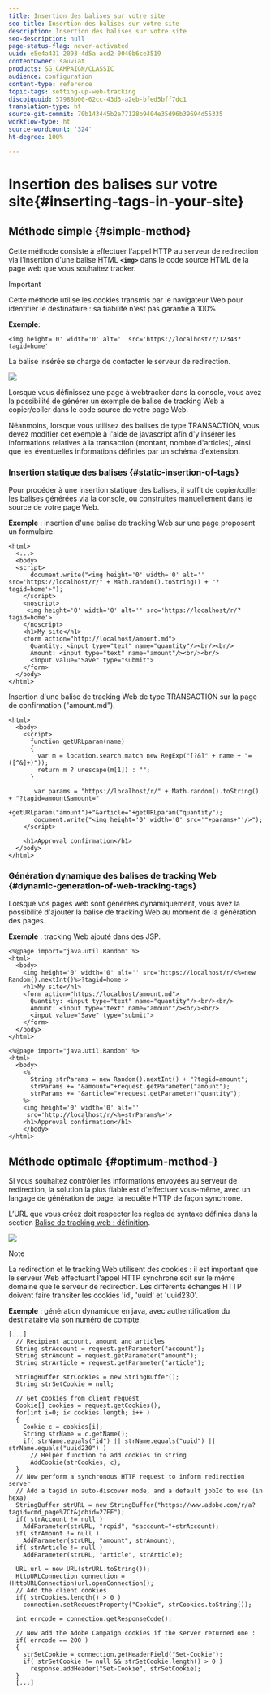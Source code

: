 ```yaml
---
title: Insertion des balises sur votre site
seo-title: Insertion des balises sur votre site
description: Insertion des balises sur votre site
seo-description: null
page-status-flag: never-activated
uuid: e5e4a431-2093-4d5a-acd2-0040b6ce3519
contentOwner: sauviat
products: SG_CAMPAIGN/CLASSIC
audience: configuration
content-type: reference
topic-tags: setting-up-web-tracking
discoiquuid: 57988b00-62cc-43d3-a2eb-bfed5bff7dc1
translation-type: ht
source-git-commit: 70b143445b2e77128b9404e35d96b39694d55335
workflow-type: ht
source-wordcount: '324'
ht-degree: 100%

---
```



# Insertion des balises sur votre site{#inserting-tags-in-your-site}

## Méthode simple {#simple-method}

Cette méthode consiste à effectuer l&#39;appel HTTP au serveur de redirection via l&#39;insertion d&#39;une balise HTML **`<img>`** dans le code source HTML de la page web que vous souhaitez tracker.

>[!IMPORTANT]
>
>Cette méthode utilise les cookies transmis par le navigateur Web pour identifier le destinataire : sa fiabilité n&#39;est pas garantie à 100%.

**Exemple**:

```
<img height='0' width='0' alt='' src='https://localhost/r/12343?tagid=home'
```

La balise insérée se charge de contacter le serveur de redirection.

![](assets/d_ncs_integration_webtracking_structure2.png)

Lorsque vous définissez une page à webtracker dans la console, vous avez la possibilité de générer un exemple de balise de tracking Web à copier/coller dans le code source de votre page Web.

Néanmoins, lorsque vous utilisez des balises de type TRANSACTION, vous devez modifier cet exemple à l&#39;aide de javascript afin d&#39;y insérer les informations relatives à la transaction (montant, nombre d&#39;articles), ainsi que les éventuelles informations définies par un schéma d&#39;extension.

### Insertion statique des balises {#static-insertion-of-tags}

Pour procéder à une insertion statique des balises, il suffit de copier/coller les balises générées via la console, ou construites manuellement dans le source de votre page Web.

**Exemple** : insertion d&#39;une balise de tracking Web sur une page proposant un formulaire.

```
<html>
  <...>
  <body>
  <script>
      document.write("<img height='0' width='0' alt='' src='https://localhost/r/" + Math.random().toString() + "?tagid=home'>");
    </script>
    <noscript>
     <img height='0' width='0' alt='' src='https://localhost/r/?tagid=home'>
    </noscript>
    <h1>My site</h1>
    <form action="http://localhost/amount.md">
      Quantity: <input type="text" name="quantity"/><br/><br/>
      Amount: <input type="text" name="amount"/><br/><br/>
      <input value="Save" type="submit">
    </form>
  </body>
</html>
```

Insertion d&#39;une balise de tracking Web de type TRANSACTION sur la page de confirmation (&quot;amount.md&quot;).

```
<html>
  <body>
    <script>
      function getURLparam(name) 
      {
        var m = location.search.match new RegExp("[?&]" + name + "=([^&]+)"));
        return m ? unescape(m[1]) : "";
      }
 
       var params = "https://localhost/r/" + Math.random().toString() + "?tagid=amount&amount="
                      +getURLparam("amount")+"&article="+getURLparam("quantity");
       document.write("<img height='0' width='0' src='"+params+"'/>");
    </script>

    <h1>Approval confirmation</h1>
  </body>
</html>
```

### Génération dynamique des balises de tracking Web {#dynamic-generation-of-web-tracking-tags}

Lorsque vos pages web sont générées dynamiquement, vous avez la possibilité d&#39;ajouter la balise de tracking Web au moment de la génération des pages.

**Exemple** : tracking Web ajouté dans des JSP.

```
<%@page import="java.util.Random" %>
<html>
  <body>
    <img height='0' width='0' alt='' src='https://localhost/r/<%=new Random().nextInt()%>?tagid=home'>
    <h1>My site</h1>
    <form action="https://localhost/amount.md">
      Quantity: <input type="text" name="quantity"/><br/><br/>
      Amount: <input type="text" name="amount"/><br/><br/>
      <input value="Save" type="submit">
    </form>
  </body>
</html>
```

```
<%@page import="java.util.Random" %>
<html>
  <body>
    <%  
      String strParams = new Random().nextInt() + "?tagid=amount";
      strParams += "&amount="+request.getParameter("amount");
      strParams += "&article="+request.getParameter("quantity");
    %>
    <img height='0' width='0' alt=''
     src='http://localhost/r/<%=strParams%>'>
    <h1>Approval confirmation</h1>
    </body>
</html>
```

## Méthode optimale {#optimum-method-}

Si vous souhaitez contrôler les informations envoyées au serveur de redirection, la solution la plus fiable est d&#39;effectuer vous-même, avec un langage de génération de page, la requête HTTP de façon synchrone.

L’URL que vous créez doit respecter les règles de syntaxe définies dans la section [Balise de tracking web : définition](../../configuration/using/web-tracking-tag--definition.md).

![](assets/d_ncs_integration_webtracking_structure3.png)

>[!NOTE]
>
>La redirection et le tracking Web utilisent des cookies : il est important que le serveur Web effectuant l&#39;appel HTTP synchrone soit sur le même domaine que le serveur de redirection. Les différents échanges HTTP doivent faire transiter les cookies &#39;id&#39;, &#39;uuid&#39; et &#39;uuid230&#39;.

**Exemple** : génération dynamique en java, avec authentification du destinataire via son numéro de compte.

```
[...]
  // Recipient account, amount and articles
  String strAccount = request.getParameter("account");
  String strAmount = request.getParameter("amount");
  String strArticle = request.getParameter("article");

  StringBuffer strCookies = new StringBuffer();
  String strSetCookie = null;

  // Get cookies from client request
  Cookie[] cookies = request.getCookies();
  for(int i=0; i< cookies.length; i++ )
  {
    Cookie c = cookies[i];
    String strName = c.getName();
    if( strName.equals("id") || strName.equals("uuid") || strName.equals("uuid230") )
      // Helper function to add cookies in string
      AddCookie(strCookies, c);
  }
  // Now perform a synchronous HTTP request to inform redirection server
  // Add a tagid in auto-discover mode, and a default jobId to use (in hexa)
  StringBuffer strURL = new StringBuffer("https://www.adobe.com/r/a?tagid=cmd_page%7Ct&jobid=27EE");
  if( strAccount != null )
    AddParameter(strURL, "rcpid", "saccount="+strAccount);
  if( strAmount != null )
    AddParameter(strURL, "amount", strAmount);
  if( strArticle != null )
    AddParameter(strURL, "article", strArticle);
  
  URL url = new URL(strURL.toString());
  HttpURLConnection connection = (HttpURLConnection)url.openConnection();
  // Add the client cookies
  if( strCookies.length() > 0 )
    connection.setRequestProperty("Cookie", strCookies.toString());

  int errcode = connection.getResponseCode();

  // Now add the Adobe Campaign cookies if the server returned one :
  if( errcode == 200 )
  {
    strSetCookie = connection.getHeaderField("Set-Cookie");
    if( strSetCookie != null && strSetCookie.length() > 0 )
      response.addHeader("Set-Cookie", strSetCookie);
  }
  [...]
```

